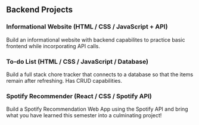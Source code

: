 ## Backend Projects

### Informational Website (HTML / CSS / JavaScript + API)

Build an informational website with backend capabilites to practice basic frontend while incorporating API calls.

### To-do List (HTML / CSS / JavaScript / Database)

Build a full stack chore tracker that connects to a database so that the items remain after refreshing. Has CRUD capabilities.

### Spotify Recommender (React / CSS / Spotify API)

Build a Spotify Recommendation Web App using the Spotify API and bring what you have learned this semester into a culminating project!
